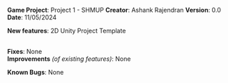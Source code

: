   
**Game Project**:  Project 1 - SHMUP
**Creator**:  Ashank Rajendran
**Version**:   0.0
**Date**: 11/05/2024

**New features**:
2D Unity Project Template

﻿  
**Fixes**:
None
﻿  
**Improvements** *(of existing features)*:
None

**Known Bugs**:
None

﻿  
